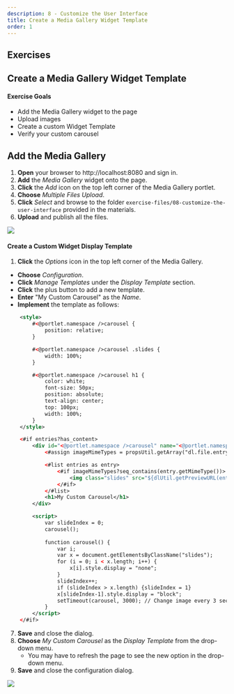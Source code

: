 ```yaml
---
description: 8 - Customize the User Interface
title: Create a Media Gallery Widget Template
order: 1
---
```


<h2 class="exercise">Exercises</h2>

## Create a Media Gallery Widget Template

<div class="ahead">
<h4>Exercise Goals</h4>
	<ul>
		<li>Add the Media Gallery widget to the page</li>
		<li>Upload images</li>
		<li>Create a custom Widget Template</li>
		<li>Verify your custom carousel</li>
	</ul>
</div>

## Add the Media Gallery

1. **Open** your browser to http://localhost:8080 and sign in.
1. **Add** the *Media Gallery* widget onto the page.
1. **Click** the *Add* icon on the top left corner of the Media Gallery portlet.  
1. **Choose** *Multiple Files Upload*.
1. **Click** *Select* and browse to the folder `exercise-files/08-customize-the-user-interface` provided in the materials.
1. **Upload** and publish all the files.

<img src="../images/upload-to-gallery.png" style="max-height:30%;"/>

#### Create a Custom Widget Display Template

1. **Click** the *Options* icon in the top left corner of the Media Gallery.
* **Choose** *Configuration*.
* **Click** *Manage Templates* under the *Display Template* section.
* **Click** the plus button to add a new template.
* **Enter** "My Custom Carousel" as the *Name*.
* **Implement** the template as follows:
```xml
	<style>
		#<@portlet.namespace />carousel {
			position: relative;
		}

		#<@portlet.namespace />carousel .slides {
			width: 100%;
		}

		#<@portlet.namespace />carousel h1 {
			color: white;
			font-size: 50px;
			position: absolute; 
			text-align: center;
			top: 100px;
			width: 100%;
		}
	</style>

	<#if entries?has_content>
		<div id="<@portlet.namespace />carousel" name="<@portlet.namespace />carousel">
			<#assign imageMimeTypes = propsUtil.getArray("dl.file.entry.preview.image.mime.types") />

			<#list entries as entry>
				<#if imageMimeTypes?seq_contains(entry.getMimeType())>
					<img class="slides" src="${dlUtil.getPreviewURL(entry, entry.getFileVersion(), themeDisplay, "")}">
				</#if>
			</#list>
			<h1>My Custom Carousel</h1>
		</div>

		<script>
			var slideIndex = 0;
			carousel();
			
			function carousel() {
				var i;
				var x = document.getElementsByClassName("slides");
				for (i = 0; i < x.length; i++) {
					x[i].style.display = "none"; 
				}
				slideIndex++;
				if (slideIndex > x.length) {slideIndex = 1} 
				x[slideIndex-1].style.display = "block"; 
				setTimeout(carousel, 3000); // Change image every 3 seconds
			}
		</script>
	</#if>
```
7. **Save** and close the dialog.
8. **Choose** *My Custom Carousel* as the *Display Template* from the drop-down menu.
	- You may have to refresh the page to see the new option in the drop-down menu.
9. **Save** and close the configuration dialog.

<img src="../images/carousel-example.png" style="max-height:40%;" />